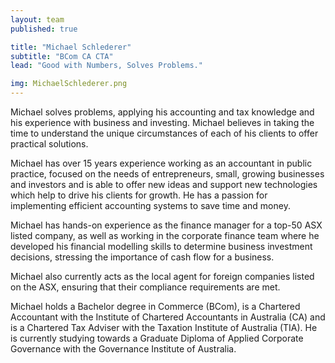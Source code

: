 ```yaml
---
layout: team
published: true

title: "Michael Schlederer"
subtitle: "BCom CA CTA"
lead: "Good with Numbers, Solves Problems."

img: MichaelSchlederer.png
---
```


Michael solves problems, applying his accounting and tax knowledge and his experience with business and investing. Michael believes in taking the time to understand the unique circumstances of each of his clients to offer practical solutions.

Michael has over 15 years experience working as an accountant in public practice, focused on the needs of entrepreneurs, small, growing businesses and investors and is able to offer new ideas and support new technologies which help to drive his clients for growth. He has a passion for implementing efficient accounting systems to save time and money.

Michael has hands-on experience as the finance manager for a top-50 ASX listed company, as well as working in the corporate finance team where he developed his financial modelling skills to determine business investment decisions, stressing the importance of cash flow for a business.

Michael also currently acts as the local agent for foreign companies listed on the ASX, ensuring that their compliance requirements are met.

Michael holds a Bachelor degree in Commerce (BCom), is a Chartered Accountant with the Institute of Chartered Accountants in Australia (CA) and is a Chartered Tax Adviser with the Taxation Institute of Australia (TIA). He is currently studying towards a Graduate Diploma of Applied Corporate Governance with the Governance Institute of Australia.

[<i class="fa fa-linkedin-square fa-3x"></i>](//au.linkedin.com/in/michaelschlederer/) [<i class="fa fa-twitter-square fa-3x"></i>](//twitter.com/MichaelSchled)
